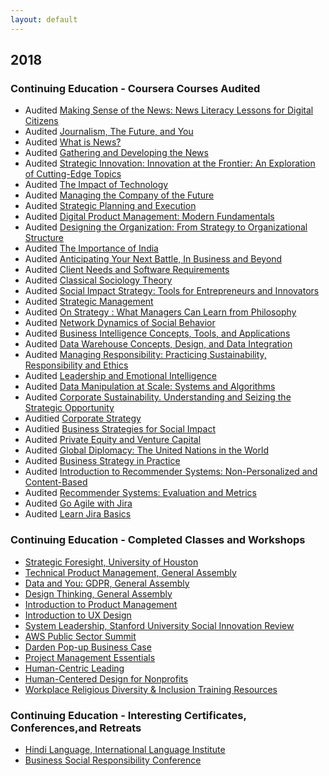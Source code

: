 ```yaml
---
layout: default
---
```


## 2018

### Continuing Education - Coursera Courses Audited
* Audited [Making Sense of the News: News Literacy Lessons for Digital Citizens](https://www.coursera.org/learn/news-literacy)
* Audited [Journalism, The Future, and You](https://www.coursera.org/learn/international-journalism)
* Audited [What is News?](https://www.coursera.org/learn/what-is-news)
* Audited [Gathering and Developing the News](https://www.coursera.org/learn/gathering-the-news)
* Audited [Strategic Innovation: Innovation at the Frontier: An Exploration of Cutting-Edge Topics](https://www.coursera.org/learn/strategic-innovation-innovation-at-the-frontier)
* Audited [The Impact of Technology](https://www.coursera.org/learn/impact-of-technology)
* Audited [Managing the Company of the Future](https://www.coursera.org/learn/company-future-management)
* Audited [Strategic Planning and Execution](https://www.coursera.org/learn/uva-darden-strategic-planning-execution)
* Audited [Digital Product Management: Modern Fundamentals](https://www.coursera.org/learn/uva-darden-digital-product-management/)
* Audited [Designing the Organization: From Strategy to Organizational Structure](https://www.coursera.org/learn/designing-organization)
* Audited [The Importance of India](https://www.coursera.org/learn/passport-to-india)
* Audited [Anticipating Your Next Battle, In Business and Beyond](https://www.coursera.org/learn/anticipate/)
* Audited [Client Needs and Software Requirements](https://www.coursera.org/learn/client-needs-and-software-requirements)
* Audited [Classical Sociology Theory](https://www.coursera.org/learn/classical-sociological-theory)
* Audited [Social Impact Strategy: Tools for Entrepreneurs and Innovators](https://www.coursera.org/learn/social-impact)
* Audited [Strategic Management](https://www.coursera.org/learn/strategic-management)
* Audited [On Strategy : What Managers Can Learn from Philosophy](https://www.coursera.org/learn/management-philosophy)
* Audited [Network Dynamics of Social Behavior](https://www.coursera.org/learn/networkdynamics)
* Audited [Business Intelligence Concepts, Tools, and Applications](https://www.coursera.org/learn/business-intelligence-tools)
* Audited [Data Warehouse Concepts, Design, and Data Integration](https://www.coursera.org/learn/dwdesign)
* Audited [Managing Responsibility: Practicing Sustainability, Responsibility and Ethics](https://www.coursera.org/learn/responsible-management)
* Audited [Leadership and Emotional Intelligence](https://www.coursera.org/learn/emotional-intelligence-in-leadership)
* Audited [Data Manipulation at Scale: Systems and Algorithms](https://www.coursera.org/learn/data-manipulation)
* Audited [Corporate Sustainability. Understanding and Seizing the Strategic Opportunity](https://www.coursera.org/learn/corp-sustainability)
* Auditied [Corporate Strategy](https://www.coursera.org/learn/corporate-strategy)
* Auditied [Business Strategies for Social Impact](https://www.coursera.org/learn/wharton-social-impact)
* Audited [Private Equity and Venture Capital](https://www.coursera.org/learn/private-equity)
* Audited [Global Diplomacy: The United Nations in the World](https://www.coursera.org/learn/global-diplomacy-un/)
* Audited [Business Strategy in Practice](https://www.coursera.org/learn/uva-darden-business-strategy-capstone)
* Audited [Introduction to Recommender Systems: Non-Personalized and Content-Based](https://www.coursera.org/learn/recommender-systems-introduction)
* Audited [Recommender Systems: Evaluation and Metrics](https://www.coursera.org/learn/recommender-metrics)
* Audited [Go Agile with Jira](https://training.atlassian.com/course/go-agile-with-jira-cloud)
* Audited [Learn Jira Basics](https://training.atlassian.com/course/learn-jira-basics-cloud)

### Continuing Education - Completed Classes and Workshops
* [Strategic Foresight, University of Houston](http://www.uh.edu/technology/departments/hdcs/certificates/fore/seminar/index.php#Content)
* [Technical Product Management, General Assembly](https://generalassemb.ly/)
* [Data and You: GDPR, General Assembly](https://generalassemb.ly/education/data-and-you-gdpr/washington-dc/50956)
* [Design Thinking, General Assembly](https://generalassemb.ly/)
* [Introduction to Product Management](https://generalassemb.ly)
* [Introduction to UX Design](https://generalassemb.ly)
* [System Leadership, Stanford University Social Innovation Review](https://ssir.org/webinars/entry/the_dawn_of_system_leadership?utm_source=Event_Email&utm_campaign=SSIR_Live&utm_medium=Email)
* [AWS Public Sector Summit](https://aws.amazon.com/summits/public-sector-summit-washington-dc-2018/)
* [Darden Pop-up Business Case](https://apply.darden.virginia.edu/register/?id=b6129b78-5924-4de1-b181-22ed4c2636af)
* [Project Management Essentials](https://generalassemb.ly/)
* [Human-Centric Leading](https://www.meetup.com/Design-Thinking-DC/events/257033378/)
* [Human-Centered Design for Nonprofits](https://www.eventbrite.com/e/human-centered-design-for-nonprofits-government-tickets-53654536162)
* [Workplace Religious Diversity & Inclusion Training Resources](https://religiousfreedomandbusiness.org/2/post/2019/01/save-the-date-feb-13-washington-dc-workplace-religious-diversity-inclusion-training-resources.html?utm_campaign=shareaholic&utm_medium=twitter&utm_source=socialnetwork)

### Continuing Education - Interesting Certificates, Conferences,and Retreats
* [Hindi Language, International Language Institute](http://ilidc.com)
* [Business Social Responsibility Conference](https://bsr18.org)

<br>









